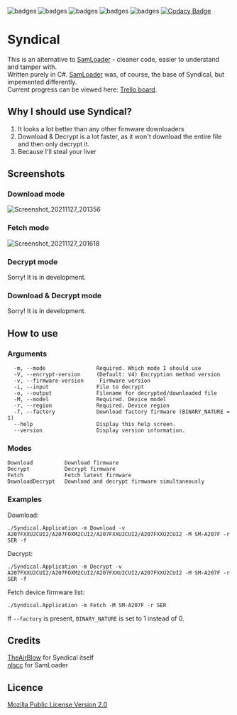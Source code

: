 ![badges](https://img.shields.io/github/contributors/TheAirBlow/Syndical.svg)
![badges](https://img.shields.io/github/forks/TheAirBlow/Syndical.svg)
![badges](https://img.shields.io/github/stars/TheAirBlow/Syndical.svg)
![badges](https://img.shields.io/github/issues/TheAirBlow/Syndical.svg)
![badges](https://github.com/TheAirBlow/Syndical/actions/workflows/build.yml/badge.svg)
[![Codacy Badge](https://app.codacy.com/project/badge/Grade/4cf0cbd38c014349a3612c43711279ce)](https://www.codacy.com/gh/TheAirBlow/Syndical/dashboard?utm_source=github.com&amp;utm_medium=referral&amp;utm_content=TheAirBlow/Syndical&amp;utm_campaign=Badge_Grade)
# Syndical
This is an alternative to [SamLoader](https://github.com/nlscc/samloader) - cleaner code, easier to understand and tamper with. \
Written purely in C#. [SamLoader](https://github.com/nlscc/samloader) was, of course, the base of Syndical, but impemented differently. \
Current progress can be viewed here: [Trello board](https://trello.com/b/3kekg3El/syndical).

## Why I should use Syndical?
1) It looks a lot better than any other firmware downloaders
2) Download & Decrypt is a lot faster, as it won't download the entire file and then only decrypt it.
3) Because I'll steal your liver 

## Screenshots
### Download mode
![Screenshot_20211127_201356](https://user-images.githubusercontent.com/68467762/143686936-bea4fc37-76ba-4050-a7dc-89dda131abeb.png)
### Fetch mode
![Screenshot_20211127_201618](https://user-images.githubusercontent.com/68467762/143686992-f2bcc648-7538-44eb-acb0-c4f1ba5e5446.png)
### Decrypt mode
Sorry! It is in development.
### Download & Decrypt mode
Sorry! It is in development.

## How to use
### Arguments
```
  -m, --mode                Required. Which mode I should use
  -V, --encrypt-version     (Default: V4) Encryption method version
  -v, --firmware-version     Firmware version
  -i, --input               File to decrypt
  -o, --output              Filename for decrypted/downloaded file
  -M, --model               Required. Device model
  -r, --region              Required. Device region
  -f, --factory             Download factory firmware (BINARY_NATURE = 1)
  --help                    Display this help screen.
  --version                 Display version information.
```
### Modes
```
Download          Download firmware
Decrypt           Decrypt firmware
Fetch             Fetch latest firmware
DownloadDecrypt   Download and decrypt firmware simultaneously
```
### Examples
Download: 
```
./Syndical.Application -m Download -v A207FXXU2CUI2/A207FOXM2CUI2/A207FXXU2CUI2/A207FXXU2CUI2 -M SM-A207F -r SER -f
```
Decrypt: 
```
./Syndical.Application -m Decrypt -v A207FXXU2CUI2/A207FOXM2CUI2/A207FXXU2CUI2/A207FXXU2CUI2 -M SM-A207F -r SER -f
```
Fetch device firmware list: 
```
./Syndical.Application -m Fetch -M SM-A207F -r SER
```
If `--factory` is present, `BINARY_NATURE` is set to 1 instead of 0. 

## Credits
[TheAirBlow](https://github.com/theairblow) for Syndical itself \
[nlscc](https://github.com/nlscc) for SamLoader

## Licence
[Mozilla Public License Version 2.0](https://github.com/TheAirBlow/Syndical/blob/main/LICENCE)
